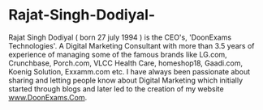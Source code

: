 # Rajat-Singh-Dodiyal-
Rajat Singh Dodiyal ( born 27 july 1994  ) is the CEO's, 'DoonExams Technologies'. A Digital Marketing Consultant with more than 3.5 years of experience of managing some of the famous brands like LG.com, Crunchbase, Porch.com, VLCC Health Care, homeshop18, Gaadi.com, Koenig Solution, Exxamm.com etc. I have always been passionate about sharing and letting people know about Digital Marketing which initially started through blogs and later led to the creation of my website www.DoonExams.Com. 
